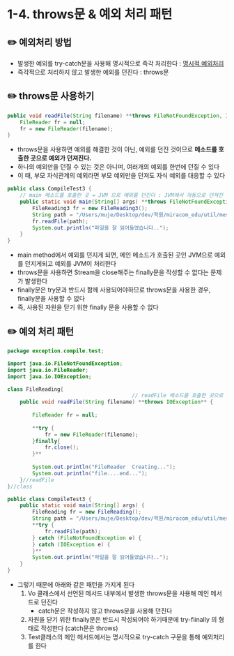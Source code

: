 # 1-4. throws문 & 예외 처리 패턴


## ✏️  예외처리 방법

- 발생한 예외를 try-catch문을 사용해 명시적으로 즉각 처리한다 : [명시적 예외처리](1-1%20%E1%84%86%E1%85%A7%E1%86%BC%E1%84%89%E1%85%B5%E1%84%8C%E1%85%A5%E1%86%A8%20%E1%84%8B%E1%85%A8%E1%84%8B%E1%85%AC%E1%84%8E%E1%85%A5%E1%84%85%E1%85%B5%200a204648bd7444d5842fbd6d74d2b934.md)
- 즉각적으로 처리하지 않고 발생한 예외를 던진다 : throws문

## ✏️  throws문 사용하기

```java
public void readFile(String filename) **throws FileNotFoundException, IOException** {		
	FileReader fr = null; 			
	fr = new FileReader(filename);	
}
```

- throws문을 사용하면 예외를 해결한 것이 아닌, 예외를 던진 것이므로 **메소드를 호출한 곳으로 예외가 던져진다.**
- 하나의 예외만을 던질 수 있는 것은 아니며, 여러개의 예외를 한번에 던질 수 있다
- 이 때, 부모 자식관계의 예외라면 부모 예외만을 던져도 자식 예외를 대응할 수 있다

```java
public class CompileTest3 {
	// main 메소드를 호출한 곳 = JVM 으로 예외를 던진다 : JVM에서 자동으로 던져진 예외를 처리한다
	public static void main(String[] args) **throws FileNotFoundException**  {
		FileReading3 fr = new FileReading3();
		String path = "/Users/muje/Desktop/dev/학원/miracom_edu/util/messag.txt";
		fr.readFile(path);		
		System.out.println("파일을 잘 읽어들였습니다..");
	}
}
```

- main method에서 예외를 던지게 되면, 메인 메소드가 호출된 곳인 JVM으로 예외를 던지게되고 예외를 JVM이 처리한다
- throws문을 사용하면 Stream을 close해주는 finally문을 작성할 수 없다는 문제가 발생한다
- finally문은 try문과 반드시 함께 사용되어야하므로 throws문을 사용한 경우, finally문을 사용할 수 없다
- 즉, 사용된 자원을 닫기 위한 finally 문을 사용할 수 없다

## ✏️  예외 처리 패턴

```java
package exception.compile.test;

import java.io.FileNotFoundException;
import java.io.FileReader;
import java.io.IOException;

class FileReading{
										// readFile 메소드를 호출한 곳으로 예외를 던진다 
	public void readFile(String filename) **throws IOException** {		
		
		FileReader fr = null; 			
		
		**try {
			fr = new FileReader(filename);	
		}finally{
			fr.close();
		}**
			
		System.out.println("FileReader  Creating...");					
		System.out.println("file....end...");		
	}//readFile
}//class

public class CompileTest3 {
	public static void main(String[] args) {
		FileReading fr = new FileReading();
		String path = "/Users/muje/Desktop/dev/학원/miracom_edu/util/message.txt";
		**try {
			fr.readFile(path);
		} catch (FileNotFoundException e) {			
		} catch (IOException e) {			
		}**		
		System.out.println("파일을 잘 읽어들였습니다..");
	}
}
```

- 그렇기 때문에 아래와 같은 패턴을 가지게 된다
    1. Vo 클래스에서 선언된 메서드 내부에서 발생한 throws문을 사용해 메인 메서드로 던진다 
        - catch문은 작성하지 않고 throws문을 사용해 던진다
    2. 자원을 닫기 위한 finally문은 반드시 작성되어야 하기때문에 try-fiinally 의 형태로 작성한다  (catch문은 throws)
    3. Test클래스의 메인 메서드에서는 명시적으로 try-catch 구문을 통해 예외처리를 한다